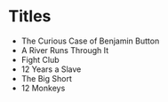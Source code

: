 # Titles
* The Curious Case of Benjamin Button
* A River Runs Through It
* Fight Club
* 12 Years a Slave
* The Big Short
* 12 Monkeys

